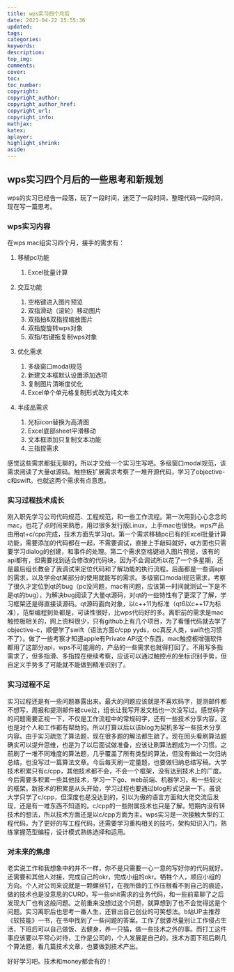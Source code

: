 ```yaml
---
title: wps实习四个月后
date: 2021-04-22 15:55:36
updated:
tags:
categories:
keywords:
description:
top_img:
comments:
cover:
toc:
toc_number:
copyright:
copyright_author:
copyright_author_href:
copyright_url:
copyright_info:
mathjax:
katex:
aplayer:
highlight_shrink:
aside:
---
```


## wps实习四个月后的一些思考和新规划

wps的实习已经告一段落，玩了一段时间，迷茫了一段时间，整理代码一段时间，现在写一篇思考。



### wps实习内容

在wps mac组实习四个月，接手的需求有：

1. 移植pc功能
   1. Excel批量计算
   
2. 交互功能
   1. 空格键进入图片预览
   2. 双指滑动（滚轮）移动图片
   3. 双指拍&双指捏缩放图片
   4. 双指旋旋转wps对象
   5. 双指/右键拖复制wps对象
   
3. 优化需求
   1. 多级窗口modal规范
   2. 新建文本框默认设置添加选项
   3. 复制图片清晰度优化
   4. Excel单个单元格复制形式改为纯文本
   
4. 半成品需求
   1. 光标icon替换为高清图
   2. Excel底部sheet平滑移动
   3. 文本框添加只复制文本功能
   4. 三指捏需求

感觉这些需求都挺无聊的，所以才交给一个实习生写吧。多级窗口modal规范，该需求阅读了大量qt源码。触控板扩展需求考察了一堆开源代码，学习了objective-c和swift。也就这两个需求有点意思。



### 实习过程技术成长

刚入职先学习公司代码规范、工程规范，和一些工作流程。第一次用到心心念念的mac，也花了点时间来熟悉，用过很多发行版Linux，上手mac也很快。wps产品由用qt+c/cpp完成，技术方面先学习qt。第一个需求移植pc已有的Excel批量计算功能，需要添加的代码都在一起，不需要调试，直接上手敲码就好，qt方面也只需要学习dialog的创建，和事件的处理。第二个需求空格键进入图片预览，该有的api都有，但需要找到适合修改的代码块，因为不会调试所以花了一个多星期，还是最后组长教会了我调试来定位代码和了解功能的执行流程。后面都是一些调api的需求，以及学会qt某部分的使用就能写的需求。多级窗口modal规范需求，考察了很久才定位到qt的bug（pc没问题，mac有问题，应该第一时间就测试一下是不是qt的bug），为解决bug阅读了大量qt源码，对qt的一些特性有了更深了了解，学习框架还是得直接读源码。qt源码面向对象，以c++11为标准（qt6以c++17为标准），范型编程到处都是，可读性很好，比wps代码好的多。离职前的需求是mac触控板相关的，网上资料很少，只有github上有几个项目，为了看懂代码就去学了objective-c，顺便学了swift（语法方面c/cpp yyds，oc真反人类，swift也习惯不了）。做了一些考察才知道apple有Private API这个东西，mac触控板增强软件都用了这部分api，wps不可能用的，产品的一些需求也就得打回了。不用写多指需求了，但多指滑、多指捏在继续考察，应该可以通过触控点的坐标识别手势，但自定义手势多了可能就不能做到精准识别了。



### 实习过程不足

实习过程还是有一些问题暴露出来。最大的问题应该就是不喜欢码字，提测邮件都不想写，周报和提测邮件被cue过，组长让我写开发文档也一次没写过。感觉码字的问题需要正视一下，不仅是工作流程中的常规码字，还有一些技术分享内容，这也是对个人和工作都有帮助的。所以打算以后以该blog为契机多写一些技术分享内容。由于实习疏忽了算法题，现在很多题的解法都生疏了。现在回头看刷算法题确实可以提升思维，也是为了以后面试做准备，应该让刷算法题成为一个习惯。之前刷了一堆不同难度的算法题，几乎覆盖了所有类型的算法，但没有做过一次归纳总结，也没写过一篇算法文章。今后每天刷一定量题，也要做归纳总结写稿。大学技术积累只有c/cpp，其他技术都不会，不会一个框架，没有达到技术上的广度。今后需要多积累一些其他技术，学习一下go、web前端、机器学习，和一些较火的框架。新技术的积累是从头开始，学习过程也要通过blog形式记录一下。虽说大学只学了c/cpp，但深度也是没达到的，引以为傲的语言方面和大佬交流后发现，还是有一堆东西不知道的。c/cpp的一些附属技术也只是了解。短期内没有转技术的想法，所以技术方面还是以c/cpp方面为主。wps实习是一次接触大型的工程代码，为了更好的写工程代码，还需要学习重构相关的技巧，架构知识入门，熟练掌握范型编程，设计模式熟练选择和运用。



### 对未来的焦虑

老实说工作和我想象中的并不一样，你不是只需要一心一意的写好你的代码就好。还需要和其他人对接，完成自己的okr，完成小组的okr。牺牲个人，顺应小组的方向。个人对公司来说就是一颗螺丝钉，在我所做的工作压根看不到自己的痕迹，做的技术也是没意思的CURD，写一些shit需求的业务代码，和一些前辈聊了之后发现大厂也有这般问题。之前重来没想过这个问题，就算想到了也不会觉得这是个问题。实习离职后也思考一番人生，还冒出自己创业的可笑想法。b站UP主推荐《软技能》一书，在书中找到了一些问题的答案。工作了就要尽量别让工作侵占生活，下班后可以自己做饭、去健身，养一只猫，做一些技术之外的事。而打工这件事应该要以平常心对待，工作是公司的，个人发展是自己的。技术方面下班后刷几个算法题，看几篇技术文章，也要做到技术产出。

好好学习吧。技术和money都会有的！
